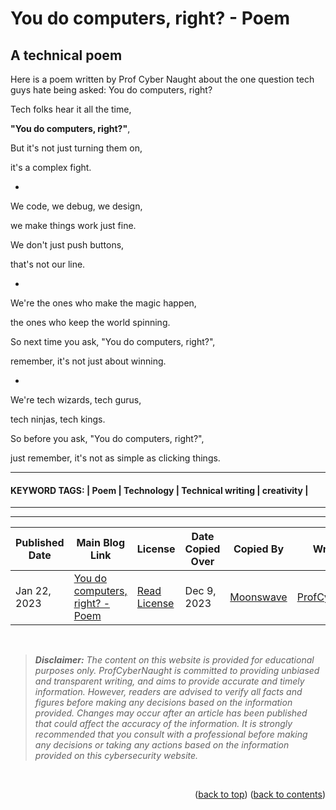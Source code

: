 <!-- HELP NOTICE: This gives the ability to provide 'back to the top links -->
<a name="readme-top"></a>

<!-- **** DO NOT EDIT ABOVE THIS LINE **** -->



<!-- USAGE INSTRUCTIONS -->

<!--

You can use this template to copy your chosen article data. Common editing software have features called 'find and replace' functions and you can use these features to replace all instances of a particular 'variable code'. However, it might be easier copying your data into the areas replacing 'variable code' content; also removing any 'single instance' of the square brackets.

Example of replacing variable codes:
====================================

            Example 1 (single instance):
            Original: The published date is [PUBLISHED-DATE].
            Replaced: The published date is Feb 23, 2023.

            Example 2 (double instance):
            Original: Here is [[YOUR-GITHUB-USERNAME]], a contributor.
            Replaced: Here is [ProfCyberNaught], a contributor.

**** HELPFUL HINT ****
======================

If you look at 'Example 2', the 'replaced' text still has [square brackets] because the 'variable code' was placed between markdown square brackets to begin with. It is important to make sure you do not accidentally remove markdown square brackets when they are needed for layout requirements.

            There are two locations within this template where this would apply: [[ARTICLE-TITLE]] and [[YOUR-GITHUB-USERNAME]]
            These two items when replaced should look similar to these examples: [This great article title] and [ProfCyberNaught]

VARIABLE CODES:
===============

Here is a list of 'variable codes' used:

            [ARTICLE-TITLE]             (required) (x3)
            [ARTICLE-SUBTITLE]          (required) (x1)
            [ARTICLE-CONTENT]           (required) (x1)
            [KEYWORD-1]                 (required) (x1)
            [KEYWORD-2]                 (required) (x1)
            [KEYWORD-3]                 (required) (x1)
            [KEYWORD-4]                 (required) (x1)
            [KEYWORD-5]                 (required) (x1)
            [REFERENCE-1]               (optional) (x1)
            [REFERENCE-2]               (optional) (x1)
            [REFERENCE-3]               (optional) (x1)
            [REFERENCE-4]               (optional) (x1)
            [PUBLISHED-DATE]            (required) (x1)
            [ARTICLE-TITLE-URL]         (required) (x1)
            [COPIED-OVER-DATE]          (required) (x1)
            [YOUR-GITHUB-URL-USERNAME]  (required) (x2)
            [YOUR-GITHUB-URL]           (required) (x1)

If you have any questions or need assistance, please do get in touch by posting a comment on the issue. I will try help as much as I can.

=========================================================
**** FEEL FREE TO DELETE THESE USAGE INSTRUCTIONS!!! ****
=========================================================

If you want to delete these usage instructions, please delete everything between the USAGE INSTRUCTIONS tags.

**** THANK YOU FOR YOUR CONTRIBUTIONS! ****

-->

<!-- USAGE INSTRUCTIONS -->


<!-- TASK: Add main article title between tags - taken from top of article -->
<!-- MAIN TITLE -->
# You do computers, right? - Poem
<!-- MAIN TITLE -->


<!-- TASK: Add article sub title between tags - taken from top of article underneath main title -->
<!-- SUBTITLE -->
## A technical poem
<!-- SUBTITLE -->


<!-- TASK: Add article content between tags - taken from main article body -->
<!-- CONTENT -->
Here is a poem written by Prof Cyber Naught about the one question tech guys hate being asked: You do computers, right?

Tech folks hear it all the time,

**"You do computers, right?"**,

But it's not just turning them on,

it's a complex fight.

-

We code, we debug, we design,

we make things work just fine.

We don't just push buttons,

that's not our line.

-

We're the ones who make the magic happen,

the ones who keep the world spinning.

So next time you ask, "You do computers, right?",

remember, it's not just about winning.

-

We're tech wizards, tech gurus,

tech ninjas, tech kings.

So before you ask, "You do computers, right?",

just remember, it's not as simple as clicking things.
<!-- CONTENT -->


<!-- Required Divider -->
---
<!-- Required Divider -->


<!-- TASK: Add article keywords below - taken from the bottom of each article page -->
<!-- KEYWORDS -->
#### KEYWORD TAGS: | Poem | Technology | Technical writing | creativity | 
<!-- KEYWORDS -->


<!-- Required Divider -->
---
<!-- Required Divider -->


<!-- REFERENCES -->
<!-- TASK: Add any article references below - taken from bottom of article content -->
<!-- INSTRUCTIONS:
     Does your article choice contain footer references?
        Yes: Add the references below (remove or adding more lines as needed)
        No: Delete everything between 'references' tags (only if the article does not have a reference section)
-->


<!-- Required Divider - References-->
---
<!-- Required Divider - References-->

<!-- REFERENCES -->


<!-- FOOTER TABLE -->

<!-- Table containing blog article details - including the person whom copied it over from the main website -->
<!-- TASK: Add the required data fields to the table below -->
| Published Date | Main Blog Link | License | Date Copied Over | Copied By | Written By |
| -------------- | -------------- | ------- | ---------------- | --------- | ---------- |
| Jan 22, 2023 | [You do computers, right? - Poem](https://profcybernaught.hashnode.dev/you-do-computers-right-poem "You do computers, right? - Poem") | [Read License](./LICENSE.md "License Agreement - Cybersecurity Blog - ProfCyberNaught") | Dec 9, 2023 | [Moonswave](https://github.com/Moonswave "Moonswave on GitHub") | [ProfCyberNaught](https://github.com/ProfCyberNaught "ProfCyberNaught on GitHub") |

<!-- FOOTER TABLE -->



<!-- **** DO NOT EDIT BELOW THIS LINE **** -->

<!-- DISCLAIMER -->
<br />

> _**Disclaimer:** The content on this website is provided for educational purposes only. ProfCyberNaught is committed to providing unbiased and transparent writing, and aims to provide accurate and timely information. However, readers are advised to verify all facts and figures before making any decisions based on the information provided. Changes may occur after an article has been published that could affect the accuracy of the information. It is strongly recommended that you consult with a professional before making any decisions or taking any actions based on the information provided on this cybersecurity website._

<br />
<!-- DISCLAIMER -->

<!-- HELP NOTICE: All pages must end with the 'back to top' and 'back to contents' links -->
<p align="right">(<a href="#readme-top">back to top</a>) (<a href="../../../">back to contents</a>)</p>
